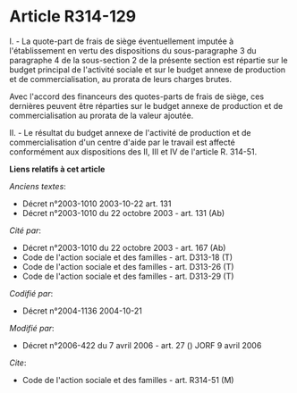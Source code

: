 # Article R314-129

I. - La quote-part de frais de siège éventuellement imputée à l'établissement en vertu des dispositions du sous-paragraphe 3
du paragraphe 4 de la sous-section 2 de la présente section est répartie sur le budget principal de l'activité sociale et sur
le budget annexe de production et de commercialisation, au prorata de leurs charges brutes.

Avec l'accord des financeurs des quotes-parts de frais de siège, ces dernières peuvent être réparties sur le budget annexe de
production et de commercialisation au prorata de la valeur ajoutée.

II. - Le résultat du budget annexe de l'activité de production et de commercialisation d'un centre d'aide par le travail est
affecté conformément aux dispositions des II, III et IV de l'article R. 314-51.

**Liens relatifs à cet article**

_Anciens textes_:

  - Décret n°2003-1010 2003-10-22 art. 131
  - Décret n°2003-1010 du 22 octobre 2003 - art. 131 (Ab)

_Cité par_:

  - Décret n°2003-1010 du 22 octobre 2003 - art. 167 (Ab)
  - Code de l'action sociale et des familles - art. D313-18 (T)
  - Code de l'action sociale et des familles - art. D313-26 (T)
  - Code de l'action sociale et des familles - art. D313-29 (T)

_Codifié par_:

  - Décret n°2004-1136 2004-10-21

_Modifié par_:

  - Décret n°2006-422 du 7 avril 2006 - art. 27 () JORF 9 avril 2006

_Cite_:

  - Code de l'action sociale et des familles - art. R314-51 (M)
